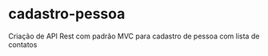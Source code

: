 # cadastro-pessoa
Criação de API Rest com padrão MVC para cadastro de pessoa com lista de contatos 
